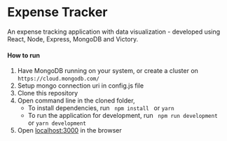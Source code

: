 # Expense Tracker

An expense tracking application with data visualization - developed using React, Node, Express, MongoDB and Victory.


####  How to run
1. Have MongoDB running on your system, or create a cluster on `https://cloud.mongodb.com/`
2. Setup mongo connection uri in config.js file
3. Clone this repository
4. Open command line in the cloned folder,
   - To install dependencies, run ```  npm install  ``` or ``` yarn ```
   - To run the application for development, run ```  npm run development  ``` or ``` yarn development ```
5. Open [localhost:3000](http://localhost:3000/) in the browser

